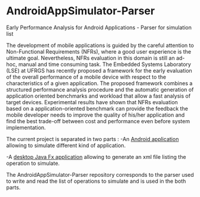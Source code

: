 # AndroidAppSimulator-Parser
Early Performance Analysis for Android Applications - Parser for simulation list

The development of mobile applications is guided
by the careful attention to Non-Functional Requirements (NFRs),
where a good user experience is the ultimate goal. Nevertheless,
NFRs evaluation in this domain is still an ad-hoc, manual and
time consuming task. The Embedded Systems Laboratory (LSE) at UFRGS 
has recently proposed a framework for the early evaluation of the 
overall performance of a mobile device with respect to the 
characteristics of a given application.
The proposed framework combines a structured performance analysis
procedure and the automatic generation of application oriented
benchmarks and workload that allow a fast analysis of target devices. 
Experimental results have shown that NFRs evaluation based on a 
application-oriented benchmark can provide the feedback the mobile 
developer needs to improve the quality of his/her application and 
find the best trade-off between cost and performance even before 
system implementation.

The current project is separated in two parts :
-An [Android application](https://github.com/vicenteluchi/TestLibrary) allowing to simulate different kind of application.

-A [desktop Java Fx application](https://github.com/vicenteluchi/AndroidAppSimulator) allowing to generate an xml file listing the operation to simulate. 

The AndroidAppSimulator-Parser repository corresponds to the parser used to write and read the list of operations to simulate and is used in the both parts.
